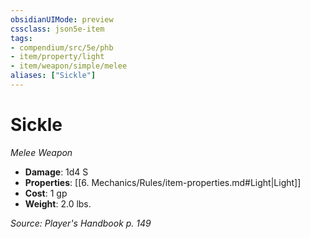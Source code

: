 ```yaml
---
obsidianUIMode: preview
cssclass: json5e-item
tags:
- compendium/src/5e/phb
- item/property/light
- item/weapon/simple/melee
aliases: ["Sickle"]
---
```

# Sickle
*Melee Weapon*  

- **Damage**: 1d4 S
- **Properties**: [[6. Mechanics/Rules/item-properties.md#Light\|Light]]
- **Cost**: 1 gp
- **Weight**: 2.0 lbs.

*Source: Player's Handbook p. 149*
